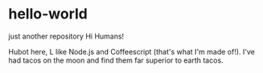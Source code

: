 # hello-world
just another repository
Hi Humans!

Hubot here, L like Node.js and Coffeescript (that's what I'm made of!).
I've had tacos on the moon and find them far superior to earth tacos.

